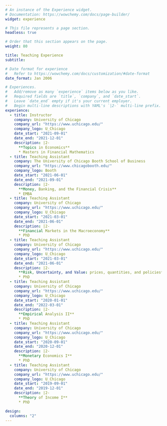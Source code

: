 ```yaml
---
# An instance of the Experience widget.
# Documentation: https://wowchemy.com/docs/page-builder/
widget: experience

# This file represents a page section.
headless: true

# Order that this section appears on the page.
weight: 80

title: Teaching Experience
subtitle:

# Date format for experience
#   Refer to https://wowchemy.com/docs/customization/#date-format
date_format: Jan 2006

# Experiences.
#   Add/remove as many `experience` items below as you like.
#   Required fields are `title`, `company`, and `date_start`.
#   Leave `date_end` empty if it's your current employer.
#   Begin multi-line descriptions with YAML's `|2-` multi-line prefix.
experience:
  - title: Instructor
    company: University of Chicago
    company_url: "https://www.uchicago.edu/"
    company_logo: U_Chicago
    date_start: "2021-09-01"
    date_end: "2021-12-01"
    description: |2-
      **Topics in Economics**
      * Masters in Financial Mathematics
  - title: Teaching Assistant
    company: The University of Chicago Booth School of Business
    company_url: "https://www.chicagobooth.edu/"
    company_logo: Booth
    date_start: "2021-06-01"
    date_end: "2021-09-01"
    description: |2-
      **Money, Banking, and the Financial Crisis**
      * EMBA
  - title: Teaching Assistant
    company: University of Chicago
    company_url: "https://www.uchicago.edu/"
    company_logo: U_Chicago
    date_start: "2021-03-01"
    date_end: "2021-06-01"
    description: |2-
      **Financial Markets in the Macroeconomy**
      * PhD
  - title: Teaching Assistant
    company: University of Chicago
    company_url: "https://www.uchicago.edu/"
    company_logo: U_Chicago
    date_start: "2021-03-01"
    date_end: "2021-06-01"
    description: |2-
      **Risk, Uncertainty, and Value: prices, quantities, and policies**
      * PhD
  - title: Teaching Assistant
    company: University of Chicago
    company_url: "https://www.uchicago.edu/"
    company_logo: U_Chicago
    date_start: "2020-01-01"
    date_end: "2022-03-01"
    description: |2-
      **Empirical Analysis II**
      * PhD
  - title: Teaching Assistant
    company: University of Chicago
    company_url: "https://www.uchicago.edu/"
    company_logo: U_Chicago
    date_start: "2020-09-01"
    date_end: "2020-12-01"
    description: |2-
      **Monetary Economics I**
      * PhD
  - title: Teaching Assistant
    company: University of Chicago
    company_url: "https://www.uchicago.edu/"
    company_logo: U_Chicago
    date_start: "2019-09-01"
    date_end: "2019-12-01"
    description: |2-
      **Theory of Income I**
      * PhD

design:
  columns: "2"
---
```

